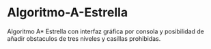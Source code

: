 # Algoritmo-A-Estrella
Algoritmo A* Estrella con interfaz gráfica por consola y posibilidad de añadir obstaculos de tres niveles y casillas prohibidas.
